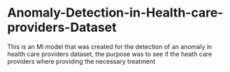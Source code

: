 # Anomaly-Detection-in-Health-care-providers-Dataset
This is an Ml model that was created for the detection of an anomaly in health care providers dataset, the purpose was to see if the heath care providers where providing the necessary treatment
